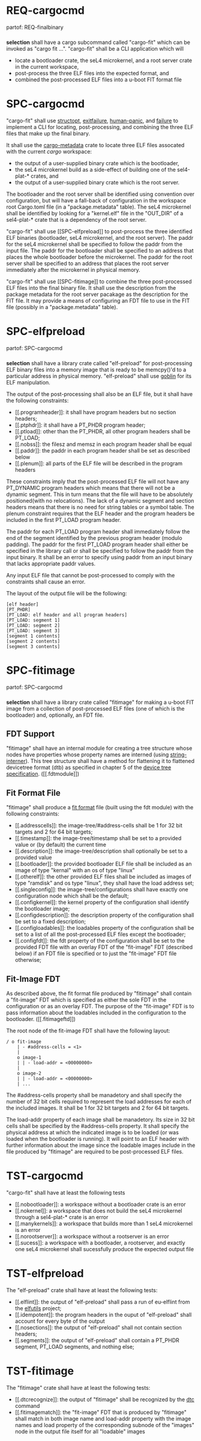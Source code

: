# REQ-cargocmd
partof: REQ-finalbinary
###
**selection** shall have a cargo subcommand called "cargo-fit" which can be
invoked as "cargo fit ...". "cargo-fit" shall be a CLI application which will

- locate a bootloader crate, the seL4 microkernel, and a root server crate in
  the current workspace,
- post-process the three ELF files into the expected format, and
- combined the post-processed ELF files into a u-boot FIT format file


# SPC-cargocmd
"cargo-fit" shall use [structopt], [exitfailure], [human-panic], and [failure]
to implement a CLI for locating, post-processing, and combining the three ELF
files that make up the final binary.

It shall use the [cargo-metadata] crate to locate three ELF files assocated
with the current *cargo* workspace:

- the output of a user-supplied binary crate which is the bootloader,
- the seL4 microkernel build as a side-effect of building one of the
  sel4-plat-\* crates, and
- the output of a user-supplied binary crate which is the root server.

The bootloader and the root server shall be identified using convention over
configuration, but will have a fall-back of configuration in the workspace
root Cargo.toml file (in a "package.metadata" table). The seL4 microkernel
shall be identified by looking for a "kernel.elf" file in the "OUT\_DIR" of
a sel4-plat-\* crate that is a dependency of the root server.

"cargo-fit" shall use [[SPC-elfpreload]] to post-process the three identified
ELF binaries (bootloader, seL4 microkernel, and the root server). The paddr
for the seL4 microkernel shall be specified to follow the paddr from the input
file. The paddr for the bootloader shall be specified to an address that places 
the whole bootloader before the microkernel. The paddr for the root server
shall be specified to an address that places the root server immediately after
the microkernel in physical memory.

"cargo-fit" shall use [[SPC-fitimage]] to combine the three post-processed ELF
files into the final binary file. It shall use the description from the package
metadata for the root server pacakage as the description  for the FIT file. It
may provide a means of configuring an FDT file to use in the FIT file (possibly
in a "package.metadata" table).

[cargo-metadata]: https://crates.io/crates/cargo_metadata
[structopt]: https://crates.io/crates/structopt 
[exitfailure]: https://crates.io/crates/exitfailure
[human-panic]: https://crates.io/crates/human-panic
[failure]: https://crates.io/crates/failure


# SPC-elfpreload
partof: SPC-cargocmd
###
**selection** shall have a library crate called "elf-preload" for post-processing
ELF binary files into a memory image that is ready to be memcpy()'d to a particular
address in physical memory. "elf-preload" shall use [goblin] for its ELF manipulation.

The output of the post-processing shall also be an ELF file, but it shall have the
following constraints:

- [[.programheader]]: it shall have program headers but no section headers;
- [[.ptphdr]]: it shall have a PT_PHDR program header;
- [[.ptload]]: other than the PT_PHDR, all other program headers shall be PT_LOAD;
- [[.nobss]]: the filesz and memsz in each program header shall be equal
- [[.paddr]]: the paddr in each program header shall be set as described below
- [[.plenum]]: all parts of the ELF file will be described in the program headers

These constraints imply that the post-processed ELF file will not have any PT_DYNAMIC
program headers which means that there will not be a dynamic segment. This in turn
means that the file will have to be absolutely positioned(with no relocations). The
lack of a dynamic segment and section headers means that there is no need for string
tables or a symbol table. The plenum constraint requires that the ELF header and the
program headers be included in the first PT_LOAD program header.

The paddr for each PT_LOAD program header shall immediately follow the end of 
the segment identified by the previous program header (modulo padding). The 
paddr for the first PT_LOAD program header shall either be specified in the library call 
or shall be specified to follow the paddr from the input binary. It shall be an 
error to specify using paddr from an input binary that lacks appropriate paddr values.

Any input ELF file that cannot be post-processed to comply with the constraints shall
cause an error.

The layout of the output file will be the following:

```
[elf header]
[PT_PHDR]
[PT_LOAD: elf header and all program headers]
[PT_LOAD: segment 1]
[PT_LOAD: segment 2]
[PT_LOAD: segment 3]
[segment 1 contents]
[segment 2 contents]
[segment 3 contents]
```

[goblin]: https://crates.io/crates/goblin


# SPC-fitimage
partof: SPC-cargocmd
###
**selection** shall have a library crate called "fitimage" for making a u-boot
FIT image from a collection of post-processed ELF files (one of which is the
bootloader) and, optionally, an FDT file.

## FDT Support
"fitimage" shall have an internal module for creating a tree structure whose
nodes have properties whose property names are interned (using [string-interner]).
This tree structure shall have a method for flattening it to flattened devicetree
format (dtb) as specified in chapter 5 of the [device tree specification].
([[.fdtmodule]])

## Fit Format File
"fitimage" shall produce a [fit format][fit-format] file (built using the fdt
module) with the following constraints:

- [[.addresscells]]: the image-tree/#address-cells shall be 1 for 32 bit targets 
    and 2 for 64 bit targets;
- [[.timestamp]]: the image-tree/timestamp shall be set to a provided value or
    (by default) the current time
- [[.description]]: the image-tree/description shall optionally be set to a
    provided value
- [[.bootloader]]: the provided bootloader ELF file shall be included as an
    image of type "kernal" with an os of type "linux"
- [[.otherelf]]: the other provided ELF files shall be included as images
    of type "ramdisk" and os type "linux", they shall have the load address set;
- [[.singleconfig]]: the image-tree/configurations shall have exactly one
    configuration node which shall be the default;
- [[.configkernel]]: the kernel property of the configuration shall identify
    the bootloader image;
- [[.configdescription]]: the description property of the configuration shall
    be set to a fixed description;
- [[.configloadables]]: the loadables property of the configuration shall
    be set to a list of all the post-processed ELF files except the bootloader;
- [[.configfdt]]: the fdt property of the configuration shall be set to the
    provided FDT file with an overlay FDT of the "fit-image" FDT (described below)
    if an FDT file is specified or to just the "fit-image" FDT file otherwise;

## Fit-Image FDT
As described above, the fit format file produced by "fitimage" shall contain a
"fit-image" FDT which is specified as either the sole FDT in the configuration or
as an overlay FDT. The purpose of the "fit-image" FDT is to pass information about
the loadables included in the configuration to the bootloader. ([[.fitimageftd]])

The root node of the fit-image FDT shall have the following layout:

```
/ o fit-image
    | - #address-cells = <1>
    |
    o image-1 
    | | - load-addr = <00000000>
    |
    o image-2 
    | | - load-addr = <00000000>
    | ...
```

The #address-cells property shall be manadetory and shall specify the number of
32 bit cells required to represent the load addresses for each of the included
images. It shall be 1 for 32 bit targets and 2 for 64 bit targets.

The load-addr property of each image shall be manadetory. Its size in 32 bit cells
shall be specified by the #address-cells property. It shall specify the physical 
address at which the indicated image is to be loaded (or was loaded when the 
bootloader is running). It will point to an ELF header with further information
about the image since the loadable images include in the file produced by "fitimage"
are required to be post-processed ELF files.

[device tree specification]: https://github.com/devicetree-org/devicetree-specification/releases/tag/v0.2
[fit-format]: https://github.com/u-boot/u-boot/blob/master/doc/uImage.FIT/source_file_format.txt
[string-interner]: https://crates.io/crates/string-interner


# TST-cargocmd
"cargo-fit" shall have at least the following tests

- [[.nobootloader]]: a workspace without a bootloader crate is an error
- [[.nokernel]]: a workspace that does not build the seL4 microkernel through
    a sel4-plat-\* crate is an error
- [[.manykernels]]: a workspace that builds more than 1 seL4 microkernel is an error
- [[.norootserver]]: a workspace without a rootserver is an error
- [[.sucess]]: a workspace with a bootloader, a rootserver, and exactly one
    seL4 microkernel shall sucessfully produce the expected output file


# TST-elfpreload
The "elf-preload" crate shall have at least the following tests:

- [[.elflint]]: the output of "elf-preload" shall pass a run of eu-elflint from
    the [elfutils] project;
- [[.idempotent]]: the program headers in the ouput of "elf-preload" shall account
    for every byte of the output
- [[.nosections]]: the output of "elf-preload" shall not contain section headers;
- [[.segments]]: the output of "elf-preload" shall contain a PT_PHDR segment, 
    PT_LOAD segments, and nothing else;

[elfutils]: https://sourceware.org/elfutils/


# TST-fitimage
The "fitimage" crate shall have at least the following tests:

- [[.dtcrecognize]]: the output of "fitimage" shall be recognized by the [dtc] command
- [[.fitimagematch]]: the "fit-image" FDT that is produced by "fitimage" shall match
    in both image name and load-addr property with the image names and load property
    of the corresponding subnode of the "images" node in the output file itself for
    all "loadable" images

[dtc]: http://manpages.ubuntu.com/manpages/trusty/man1/dtc.1.html
